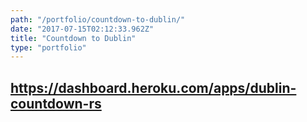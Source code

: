```yaml
---
path: "/portfolio/countdown-to-dublin/"
date: "2017-07-15T02:12:33.962Z"
title: "Countdown to Dublin"
type: "portfolio"
---
```


## <https://dashboard.heroku.com/apps/dublin-countdown-rs>
